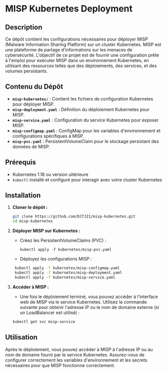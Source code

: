 # MISP Kubernetes Deployment

## Description

Ce dépôt contient les configurations nécessaires pour déployer MISP (Malware Information Sharing Platform) sur un cluster Kubernetes. MISP est une plateforme de partage d'informations sur les menaces de cybersécurité. L'objectif de ce projet est de fournir une configuration prête à l'emploi pour exécuter MISP dans un environnement Kubernetes, en utilisant des ressources telles que des déploiements, des services, et des volumes persistants.

## Contenu du Dépôt

- **`misp-kubernetes/`** : Contient les fichiers de configuration Kubernetes pour déployer MISP.
 - **`misp-deployment.yaml`** : Définition du déploiement Kubernetes pour MISP.
 - **`misp-service.yaml`** : Configuration du service Kubernetes pour exposer MISP.
 - **`misp-configmap.yaml`** : ConfigMap pour les variables d'environnement et configurations spécifiques à MISP.
 - **`misp-pvc.yaml`** : PersistentVolumeClaim pour le stockage persistant des données de MISP.

## Prérequis

- Kubernetes 1.18 ou version ultérieure
- `kubectl` installé et configuré pour interagir avec votre cluster Kubernetes

## Installation

1. **Cloner le dépôt :**

   ```bash
   git clone https://github.com/DJTJ21/misp-kubernetes.git
   cd misp-kubernetes
   ```

2.  **Déployer MISP sur Kubernetes :**
    
    -   Créez les PersistentVolumeClaims (PVC) :
        
  
        `kubectl apply -f kubernetes/misp-pvc.yaml` 
        
    -   Déployez les configurations MISP :
        
       ```bash
        kubectl apply -f kubernetes/misp-configmap.yaml
        kubectl apply -f kubernetes/misp-deployment.yaml
        kubectl apply -f kubernetes/misp-service.yaml
       ```
3.  **Accéder à MISP :**
    
    -   Une fois le déploiement terminé, vous pouvez accéder à l'interface web de MISP via le service Kubernetes. Utilisez la commande suivante pour obtenir l'adresse IP ou le nom de domaine externe (si un LoadBalancer est utilisé) :
        
    ```bash
    kubectl get svc misp-service
    ```
## Utilisation

Après le déploiement, vous pouvez accéder à MISP à l'adresse IP ou au nom de domaine fourni par le service Kubernetes. Assurez-vous de configurer correctement les variables d'environnement et les secrets nécessaires pour que MISP fonctionne correctement.
